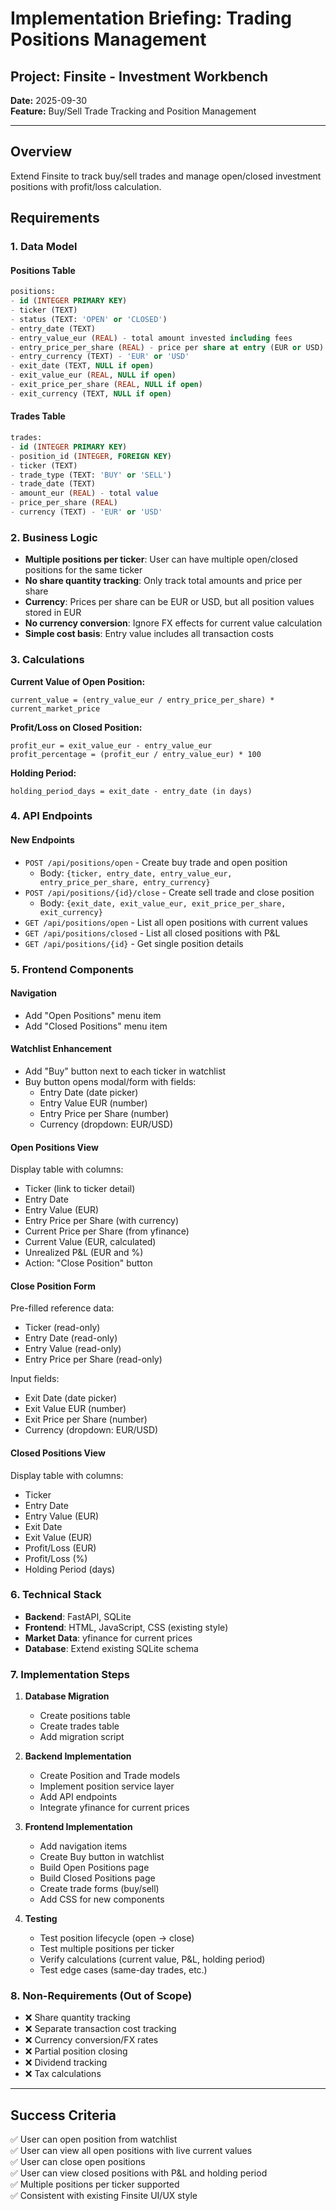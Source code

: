 # Implementation Briefing: Trading Positions Management

## Project: Finsite - Investment Workbench
**Date:** 2025-09-30  
**Feature:** Buy/Sell Trade Tracking and Position Management

---

## Overview
Extend Finsite to track buy/sell trades and manage open/closed investment positions with profit/loss calculation.

## Requirements

### 1. Data Model

#### Positions Table
```sql
positions:
- id (INTEGER PRIMARY KEY)
- ticker (TEXT)
- status (TEXT: 'OPEN' or 'CLOSED')
- entry_date (TEXT)
- entry_value_eur (REAL) - total amount invested including fees
- entry_price_per_share (REAL) - price per share at entry (EUR or USD)
- entry_currency (TEXT) - 'EUR' or 'USD'
- exit_date (TEXT, NULL if open)
- exit_value_eur (REAL, NULL if open)
- exit_price_per_share (REAL, NULL if open)
- exit_currency (TEXT, NULL if open)
```

#### Trades Table
```sql
trades:
- id (INTEGER PRIMARY KEY)
- position_id (INTEGER, FOREIGN KEY)
- ticker (TEXT)
- trade_type (TEXT: 'BUY' or 'SELL')
- trade_date (TEXT)
- amount_eur (REAL) - total value
- price_per_share (REAL)
- currency (TEXT) - 'EUR' or 'USD'
```

### 2. Business Logic

- **Multiple positions per ticker**: User can have multiple open/closed positions for the same ticker
- **No share quantity tracking**: Only track total amounts and price per share
- **Currency**: Prices per share can be EUR or USD, but all position values stored in EUR
- **No currency conversion**: Ignore FX effects for current value calculation
- **Simple cost basis**: Entry value includes all transaction costs

### 3. Calculations

**Current Value of Open Position:**
```
current_value = (entry_value_eur / entry_price_per_share) * current_market_price
```

**Profit/Loss on Closed Position:**
```
profit_eur = exit_value_eur - entry_value_eur
profit_percentage = (profit_eur / entry_value_eur) * 100
```

**Holding Period:**
```
holding_period_days = exit_date - entry_date (in days)
```

### 4. API Endpoints

#### New Endpoints
- `POST /api/positions/open` - Create buy trade and open position
  - Body: `{ticker, entry_date, entry_value_eur, entry_price_per_share, entry_currency}`
- `POST /api/positions/{id}/close` - Create sell trade and close position
  - Body: `{exit_date, exit_value_eur, exit_price_per_share, exit_currency}`
- `GET /api/positions/open` - List all open positions with current values
- `GET /api/positions/closed` - List all closed positions with P&L
- `GET /api/positions/{id}` - Get single position details

### 5. Frontend Components

#### Navigation
- Add "Open Positions" menu item
- Add "Closed Positions" menu item

#### Watchlist Enhancement
- Add "Buy" button next to each ticker in watchlist
- Buy button opens modal/form with fields:
  - Entry Date (date picker)
  - Entry Value EUR (number)
  - Entry Price per Share (number)
  - Currency (dropdown: EUR/USD)

#### Open Positions View
Display table with columns:
- Ticker (link to ticker detail)
- Entry Date
- Entry Value (EUR)
- Entry Price per Share (with currency)
- Current Price per Share (from yfinance)
- Current Value (EUR, calculated)
- Unrealized P&L (EUR and %)
- Action: "Close Position" button

#### Close Position Form
Pre-filled reference data:
- Ticker (read-only)
- Entry Date (read-only)
- Entry Value (read-only)
- Entry Price per Share (read-only)

Input fields:
- Exit Date (date picker)
- Exit Value EUR (number)
- Exit Price per Share (number)
- Currency (dropdown: EUR/USD)

#### Closed Positions View
Display table with columns:
- Ticker
- Entry Date
- Entry Value (EUR)
- Exit Date
- Exit Value (EUR)
- Profit/Loss (EUR)
- Profit/Loss (%)
- Holding Period (days)

### 6. Technical Stack
- **Backend**: FastAPI, SQLite
- **Frontend**: HTML, JavaScript, CSS (existing style)
- **Market Data**: yfinance for current prices
- **Database**: Extend existing SQLite schema

### 7. Implementation Steps

1. **Database Migration**
   - Create positions table
   - Create trades table
   - Add migration script

2. **Backend Implementation**
   - Create Position and Trade models
   - Implement position service layer
   - Add API endpoints
   - Integrate yfinance for current prices

3. **Frontend Implementation**
   - Add navigation items
   - Create Buy button in watchlist
   - Build Open Positions page
   - Build Closed Positions page
   - Create trade forms (buy/sell)
   - Add CSS for new components

4. **Testing**
   - Test position lifecycle (open → close)
   - Test multiple positions per ticker
   - Verify calculations (current value, P&L, holding period)
   - Test edge cases (same-day trades, etc.)

### 8. Non-Requirements (Out of Scope)
- ❌ Share quantity tracking
- ❌ Separate transaction cost tracking
- ❌ Currency conversion/FX rates
- ❌ Partial position closing
- ❌ Dividend tracking
- ❌ Tax calculations

---

## Success Criteria
✅ User can open position from watchlist  
✅ User can view all open positions with live current values  
✅ User can close open positions  
✅ User can view closed positions with P&L and holding period  
✅ Multiple positions per ticker supported  
✅ Consistent with existing Finsite UI/UX style
